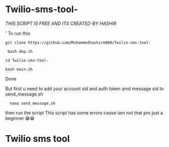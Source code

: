 # Twilio-sms-tool-

*THIS SCRIPT IS FREE AND ITS CREATED-BY HASHIR*

'
 To run this
 
 ``` 
git clone https://github.com/Muhammedhashirm009/Twilio-sms-tool-
```
```
 bash dep.sh
```
```
cd Twilio-sms-tool-
```
```
bash main.sh
```
Done

But first u need to add your account sid and auth token amd message sid to
send_message.sh
```
  nano send_message.sh 
```
then run the script
This script has some errors cause iam not that pro just a beginner
😁😁

# Twilio sms tool

